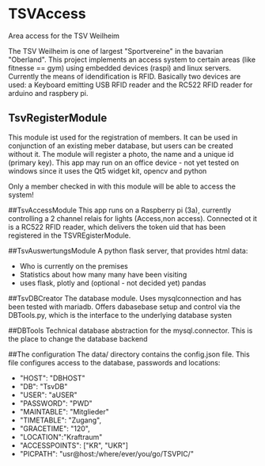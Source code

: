# TSVAccess
Area access for the TSV Weilheim

The TSV Weilheim is one of largest "Sportvereine" in the bavarian "Oberland". This project implements an access system to certain areas (like fitnesse == gym) using embedded devices (raspi) and linux servers. 
Currently the means of idendification is RFID. Basically two devices are used: a Keyboard emitting USB RFID reader and the RC522 RFID reader for arduino and raspbery pi.

## TsvRegisterModule
This module ist used for the registration of members. It can be used in conjunction of an existing meber database, but users can be created without it.
The module will register a photo, the name and a unique id (primary key). This app may run on an office device - not yet tested on windows since it uses the Qt5 widget kit, opencv and python 

Only a member checked in with this module will be able to access the system!


##TsvAccessModule
This app runs on a Raspberry pi (3a), currently controlling a 2 channel relais for lights (Access,non access). Connected ot it is a RC522 RFID reader, which delivers the token uid that has been registered in the TSVREgisterModule.

##TsvAuswertungsModule
A python flask server, that provides html data:
 * Who is currently on the premises
 * Statistics about how many many have been visiting
 * uses flask, plotly and (optional - not decided yet) pandas
 
##TsvDBCreator
The database module. Uses mysqlconnection and has been tested with mariadb. Offers dabasebase setup and control via the DBTools.py, which is the interface to the underlying database systen

##DBTools
Technical database abstraction for the mysql.connector. This is the place to change the database backend 

##The configuration
The data/ directory contains the config.json file. This file configures access to the database, passwords and locations:

 * "HOST": "DBHOST"
 * "DB": "TsvDB"
 * "USER": "aUSER"
 * "PASSWORD": "PWD"
 * "MAINTABLE": "Mitglieder"
 * "TIMETABLE": "Zugang", 
 * "GRACETIME": "120", 
 * "LOCATION":"Kraftraum"
 * "ACCESSPOINTS": ["KR", "UKR"]
 * "PICPATH": "usr@host:/where/ever/you/go/TSVPIC/"
 
